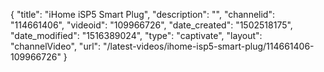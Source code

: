 {
    "title": "iHome iSP5 Smart Plug",
    "description": "",
    "channelid": "114661406",
    "videoid": "109966726",
    "date_created": "1502518175",
    "date_modified": "1516389024",
    "type": "captivate",
    "layout": "channelVideo",
    "url": "\/latest-videos\/ihome-isp5-smart-plug\/114661406-109966726"
}